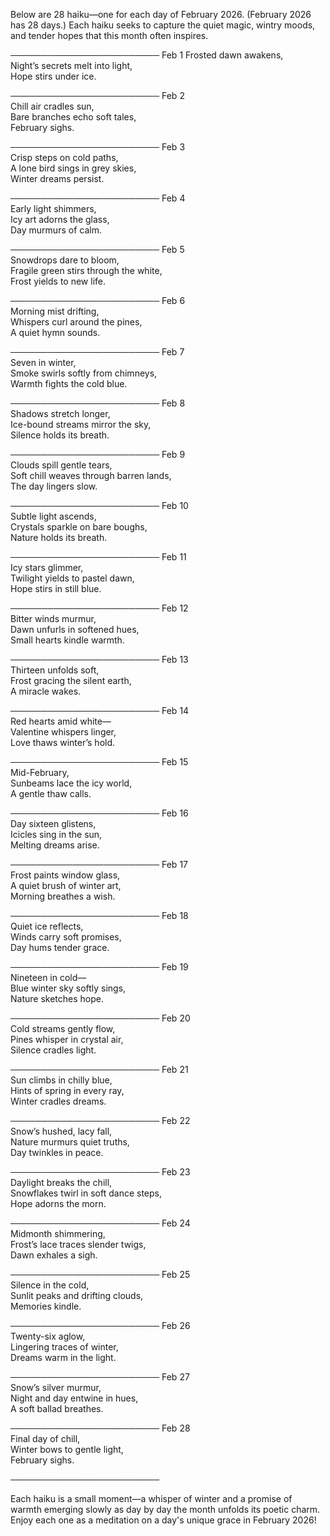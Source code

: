 Below are 28 haiku—one for each day of February 2026. (February 2026 has 28 days.) Each haiku seeks to capture the quiet magic, wintry moods, and tender hopes that this month often inspires.

────────────────────────
Feb 1
Frosted dawn awakens,  
Night’s secrets melt into light,  
Hope stirs under ice.

────────────────────────
Feb 2  
Chill air cradles sun,  
Bare branches echo soft tales,  
February sighs.

────────────────────────
Feb 3  
Crisp steps on cold paths,  
A lone bird sings in grey skies,  
Winter dreams persist.

────────────────────────
Feb 4  
Early light shimmers,  
Icy art adorns the glass,  
Day murmurs of calm.

────────────────────────
Feb 5  
Snowdrops dare to bloom,  
Fragile green stirs through the white,  
Frost yields to new life.

────────────────────────
Feb 6  
Morning mist drifting,  
Whispers curl around the pines,  
A quiet hymn sounds.

────────────────────────
Feb 7  
Seven in winter,  
Smoke swirls softly from chimneys,  
Warmth fights the cold blue.

────────────────────────
Feb 8  
Shadows stretch longer,  
Ice-bound streams mirror the sky,  
Silence holds its breath.

────────────────────────
Feb 9  
Clouds spill gentle tears,  
Soft chill weaves through barren lands,  
The day lingers slow.

────────────────────────
Feb 10  
Subtle light ascends,  
Crystals sparkle on bare boughs,  
Nature holds its breath.

────────────────────────
Feb 11  
Icy stars glimmer,  
Twilight yields to pastel dawn,  
Hope stirs in still blue.

────────────────────────
Feb 12  
Bitter winds murmur,  
Dawn unfurls in softened hues,  
Small hearts kindle warmth.

────────────────────────
Feb 13  
Thirteen unfolds soft,  
Frost gracing the silent earth,  
A miracle wakes.

────────────────────────
Feb 14  
Red hearts amid white—  
Valentine whispers linger,  
Love thaws winter’s hold.

────────────────────────
Feb 15  
Mid-February,  
Sunbeams lace the icy world,  
A gentle thaw calls.

────────────────────────
Feb 16  
Day sixteen glistens,  
Icicles sing in the sun,  
Melting dreams arise.

────────────────────────
Feb 17  
Frost paints window glass,  
A quiet brush of winter art,  
Morning breathes a wish.

────────────────────────
Feb 18  
Quiet ice reflects,  
Winds carry soft promises,  
Day hums tender grace.

────────────────────────
Feb 19  
Nineteen in cold—  
Blue winter sky softly sings,  
Nature sketches hope.

────────────────────────
Feb 20  
Cold streams gently flow,  
Pines whisper in crystal air,  
Silence cradles light.

────────────────────────
Feb 21  
Sun climbs in chilly blue,  
Hints of spring in every ray,  
Winter cradles dreams.

────────────────────────
Feb 22  
Snow’s hushed, lacy fall,  
Nature murmurs quiet truths,  
Day twinkles in peace.

────────────────────────
Feb 23  
Daylight breaks the chill,  
Snowflakes twirl in soft dance steps,  
Hope adorns the morn.

────────────────────────
Feb 24  
Midmonth shimmering,  
Frost’s lace traces slender twigs,  
Dawn exhales a sigh.

────────────────────────
Feb 25  
Silence in the cold,  
Sunlit peaks and drifting clouds,  
Memories kindle.

────────────────────────
Feb 26  
Twenty-six aglow,  
Lingering traces of winter,  
Dreams warm in the light.

────────────────────────
Feb 27  
Snow’s silver murmur,  
Night and day entwine in hues,  
A soft ballad breathes.

────────────────────────
Feb 28  
Final day of chill,  
Winter bows to gentle light,  
February sighs.
  
────────────────────────

Each haiku is a small moment—a whisper of winter and a promise of warmth emerging slowly as day by day the month unfolds its poetic charm. Enjoy each one as a meditation on a day's unique grace in February 2026!
